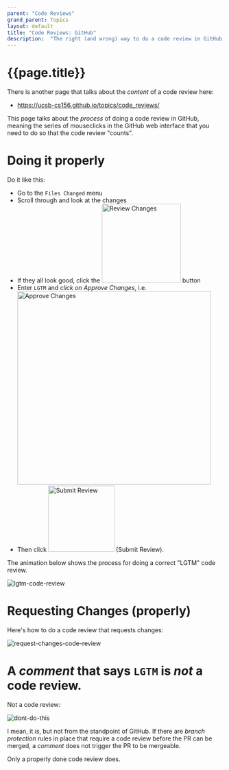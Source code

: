 ```yaml
---
parent: "Code Reviews"
grand_parent: Topics
layout: default
title: "Code Reviews: GitHub"
description:  "The right (and wrong) way to do a code review in GitHub "
---
```


# {{page.title}}

There is another page that talks about the _content_ of a code review here:
* <https://ucsb-cs156.github.io/topics/code_reviews/>

This page talks about the _process_ of doing a code review in GitHub, meaning the series of mouseclicks in the GitHub web interface that you need to 
do so that the code review "counts".

# Doing it properly

Do it like this:
* Go to the `Files Changed` menu
* Scroll through and look at the changes
* If they all look good, click the <img width="184" alt="Review Changes" src="https://user-images.githubusercontent.com/1119017/170560166-0161b8a5-c0ff-4941-a1b6-798d64d36dc1.png"> button
* Enter `LGTM` and _click on Approve Changes_, i.e. <img width="451" alt="Approve Changes" src="https://user-images.githubusercontent.com/1119017/170560341-51be368c-12a7-4365-8e54-570e54348d35.png">
* Then click <img width="154" alt="Submit Review" src="https://user-images.githubusercontent.com/1119017/170560387-a33029a1-2358-4626-be23-41203f88b182.png"> (Submit Review).

The animation below shows the process for doing a correct "LGTM" code review.

![lgtm-code-review](https://github.com/ucsb-cs156/ucsb-cs156.github.io/assets/1119017/494d9027-bc9b-40b6-a8f8-cac4d3899207)

# Requesting Changes (properly)

Here's how to do a code review that requests changes:

![request-changes-code-review](https://github.com/ucsb-cs156/ucsb-cs156.github.io/assets/1119017/0114dcdf-4474-44ef-a60b-1ca99cd6be1b)

# A _comment_ that says `LGTM` is _not_ a code review.

Not a code review:

![dont-do-this](https://github.com/ucsb-cs156/ucsb-cs156.github.io/assets/1119017/67b1fe6b-c9f3-4cc1-a058-ca58d223f3a4)

I mean, it _is_, but not from the standpoint of GitHub.  If there are _branch protection_ rules in place that require a code review before 
the PR can be merged, a _comment_ does not trigger the PR to be mergeable.

Only a properly done code review does.

